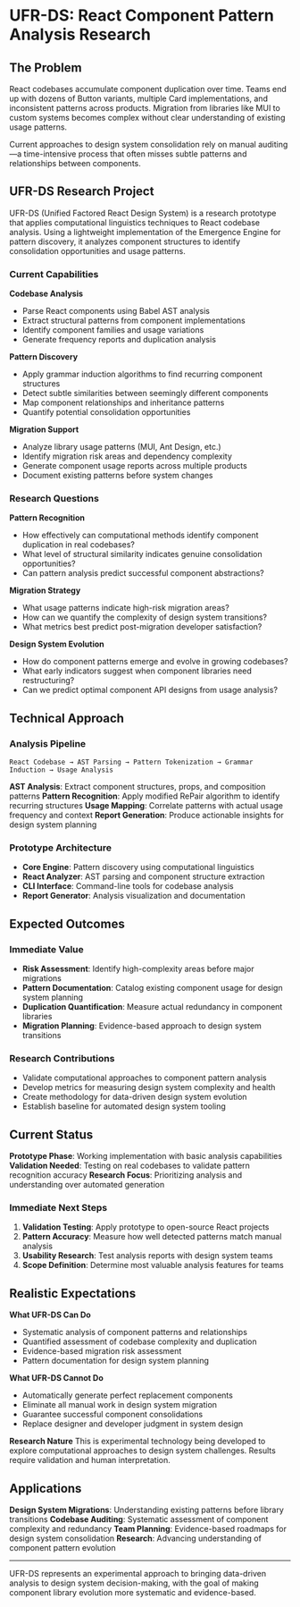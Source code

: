 # UFR-DS: React Component Pattern Analysis Research

## The Problem

React codebases accumulate component duplication over time. Teams end up with dozens of Button variants, multiple Card implementations, and inconsistent patterns across products. Migration from libraries like MUI to custom systems becomes complex without clear understanding of existing usage patterns.

Current approaches to design system consolidation rely on manual auditing—a time-intensive process that often misses subtle patterns and relationships between components.

## UFR-DS Research Project

UFR-DS (Unified Factored React Design System) is a research prototype that applies computational linguistics techniques to React codebase analysis. Using a lightweight implementation of the Emergence Engine for pattern discovery, it analyzes component structures to identify consolidation opportunities and usage patterns.

### Current Capabilities

**Codebase Analysis**
- Parse React components using Babel AST analysis
- Extract structural patterns from component implementations
- Identify component families and usage variations
- Generate frequency reports and duplication analysis

**Pattern Discovery**
- Apply grammar induction algorithms to find recurring component structures
- Detect subtle similarities between seemingly different components
- Map component relationships and inheritance patterns
- Quantify potential consolidation opportunities

**Migration Support**
- Analyze library usage patterns (MUI, Ant Design, etc.)
- Identify migration risk areas and dependency complexity
- Generate component usage reports across multiple products
- Document existing patterns before system changes

### Research Questions

**Pattern Recognition**
- How effectively can computational methods identify component duplication in real codebases?
- What level of structural similarity indicates genuine consolidation opportunities?
- Can pattern analysis predict successful component abstractions?

**Migration Strategy**
- What usage patterns indicate high-risk migration areas?
- How can we quantify the complexity of design system transitions?
- What metrics best predict post-migration developer satisfaction?

**Design System Evolution**
- How do component patterns emerge and evolve in growing codebases?
- What early indicators suggest when component libraries need restructuring?
- Can we predict optimal component API designs from usage analysis?

## Technical Approach

### Analysis Pipeline
```
React Codebase → AST Parsing → Pattern Tokenization → Grammar Induction → Usage Analysis
```

**AST Analysis**: Extract component structures, props, and composition patterns
**Pattern Recognition**: Apply modified RePair algorithm to identify recurring structures
**Usage Mapping**: Correlate patterns with actual usage frequency and context
**Report Generation**: Produce actionable insights for design system planning

### Prototype Architecture
- **Core Engine**: Pattern discovery using computational linguistics
- **React Analyzer**: AST parsing and component structure extraction
- **CLI Interface**: Command-line tools for codebase analysis
- **Report Generator**: Analysis visualization and documentation

## Expected Outcomes

### Immediate Value
- **Risk Assessment**: Identify high-complexity areas before major migrations
- **Pattern Documentation**: Catalog existing component usage for design system planning
- **Duplication Quantification**: Measure actual redundancy in component libraries
- **Migration Planning**: Evidence-based approach to design system transitions

### Research Contributions
- Validate computational approaches to component pattern analysis
- Develop metrics for measuring design system complexity and health
- Create methodology for data-driven design system evolution
- Establish baseline for automated design system tooling

## Current Status

**Prototype Phase**: Working implementation with basic analysis capabilities
**Validation Needed**: Testing on real codebases to validate pattern recognition accuracy
**Research Focus**: Prioritizing analysis and understanding over automated generation

### Immediate Next Steps
1. **Validation Testing**: Apply prototype to open-source React projects
2. **Pattern Accuracy**: Measure how well detected patterns match manual analysis
3. **Usability Research**: Test analysis reports with design system teams
4. **Scope Definition**: Determine most valuable analysis features for teams

## Realistic Expectations

**What UFR-DS Can Do**
- Systematic analysis of component patterns and relationships
- Quantified assessment of codebase complexity and duplication
- Evidence-based migration risk assessment
- Pattern documentation for design system planning

**What UFR-DS Cannot Do**
- Automatically generate perfect replacement components
- Eliminate all manual work in design system migration
- Guarantee successful component consolidations
- Replace designer and developer judgment in system design

**Research Nature**
This is experimental technology being developed to explore computational approaches to design system challenges. Results require validation and human interpretation.

## Applications

**Design System Migrations**: Understanding existing patterns before library transitions
**Codebase Auditing**: Systematic assessment of component complexity and redundancy
**Team Planning**: Evidence-based roadmaps for design system consolidation
**Research**: Advancing understanding of component pattern evolution

---

UFR-DS represents an experimental approach to bringing data-driven analysis to design system decision-making, with the goal of making component library evolution more systematic and evidence-based.